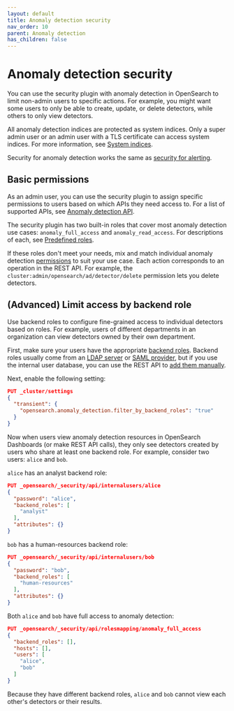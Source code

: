 ```yaml
---
layout: default
title: Anomaly detection security
nav_order: 10
parent: Anomaly detection
has_children: false
---
```


# Anomaly detection security

You can use the security plugin with anomaly detection in OpenSearch to limit non-admin users to specific actions. For example, you might want some users to only be able to create, update, or delete detectors, while others to only view detectors.

All anomaly detection indices are protected as system indices. Only a super admin user or an admin user with a TLS certificate can access system indices. For more information, see [System indices](../../security/configuration/system-indices/).


Security for anomaly detection works the same as [security for alerting](../../alerting/security/).

## Basic permissions

As an admin user, you can use the security plugin to assign specific permissions to users based on which APIs they need access to. For a list of supported APIs, see [Anomaly detection API](../api/).

The security plugin has two built-in roles that cover most anomaly detection use cases: `anomaly_full_access` and `anomaly_read_access`. For descriptions of each, see [Predefined roles](../../security/access-control/users-roles/#predefined-roles).

If these roles don't meet your needs, mix and match individual anomaly detection [permissions](../../security/access-control/permissions/) to suit your use case. Each action corresponds to an operation in the REST API. For example, the `cluster:admin/opensearch/ad/detector/delete` permission lets you delete detectors.

## (Advanced) Limit access by backend role

Use backend roles to configure fine-grained access to individual detectors based on roles. For example, users of different departments in an organization can view detectors owned by their own department.

First, make sure your users have the appropriate [backend roles](../../security/access-control/). Backend roles usually come from an [LDAP server](../../security/configuration/ldap/) or [SAML provider](../../security/configuration/saml/), but if you use the internal user database, you can use the REST API to [add them manually](../../security/access-control/api/#create-user).

Next, enable the following setting:

```json
PUT _cluster/settings
{
  "transient": {
    "opensearch.anomaly_detection.filter_by_backend_roles": "true"
  }
}
```

Now when users view anomaly detection resources in OpenSearch Dashboards (or make REST API calls), they only see detectors created by users who share at least one backend role.
For example, consider two users: `alice` and `bob`.

`alice` has an analyst backend role:

```json
PUT _opensearch/_security/api/internalusers/alice
{
  "password": "alice",
  "backend_roles": [
    "analyst"
  ],
  "attributes": {}
}
```

`bob` has a human-resources backend role:

```json
PUT _opensearch/_security/api/internalusers/bob
{
  "password": "bob",
  "backend_roles": [
    "human-resources"
  ],
  "attributes": {}
}
```

Both `alice` and `bob` have full access to anomaly detection:

```json
PUT _opensearch/_security/api/rolesmapping/anomaly_full_access
{
  "backend_roles": [],
  "hosts": [],
  "users": [
    "alice",
    "bob"
  ]
}
```

Because they have different backend roles, `alice` and `bob` cannot view each other's detectors or their results.
